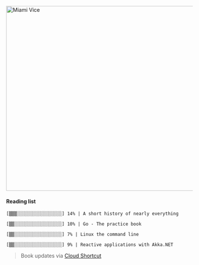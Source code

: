 [<img src="https://media.giphy.com/media/l0IsIMQkVZ0UK1Q7C/giphy.gif" alt="Miami Vice" width="800" height="500">](https://www.youtube.com/watch?v=-aMCzRj3Syg)

  #### Reading list

  ```
  [▒▒▒░░░░░░░░░░░░░░░░░] 14% | A short history of nearly everything
  
  [▒▒░░░░░░░░░░░░░░░░░░] 10% | Go - The practice book
  
  [▒▒░░░░░░░░░░░░░░░░░░] 7% | Linux the command line
  
  [▒▒░░░░░░░░░░░░░░░░░░] 9% | Reactive applications with Akka.NET
  ```

  > Book updates via [Cloud Shortcut](https://github.com/saschazengler/progress_bar_shortcut)
  
